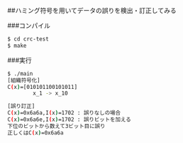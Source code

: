 ##ハミング符号を用いてデータの誤りを検出・訂正してみる

###コンパイル
````bash
$ cd crc-test
$ make
````

###実行
````bash
$ ./main
[組織符号化]
C(x)=[010101100101011]
		x_1 -> x_10

[誤り訂正]
C(x)=0x6a6a,I(x)=1702 : 誤りなしの場合
C(x)=0x6a6e,I(x)=1702 : 誤りビットを加える
下位のビットから数えて3ビット目に誤り
正しくはC(x)=0x6a6a
````
